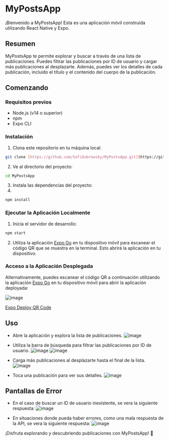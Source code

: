 # MyPostsApp

¡Bienvenido a MyPostsApp! Esta es una aplicación móvil construida utilizando React Native y Expo.

## Resumen

MyPostsApp te permite explorar y buscar a través de una lista de publicaciones. Puedes filtrar las publicaciones por ID de usuario y cargar más publicaciones al desplazarte. Además, puedes ver los detalles de cada publicación, incluido el título y el contenido del cuerpo de la publicación.

## Comenzando

### Requisitos previos

- Node.js (v14 o superior)
- npm 
- Expo CLI

### Instalación

1. Clona este repositorio en tu máquina local:

```bash
git clone [https://github.com/SofiDubrowsky/MyPostsApp.git](https://github.com/SofiDubrowsky/MyPostsApp.git)
```

2. Ve al directorio del proyecto:
   
```bash
cd MyPostsApp
```

3. Instala las dependencias del proyecto:
4. 
```bash
npm install
```

### Ejecutar la Aplicación Localmente

1. Inicia el servidor de desarrollo:
   
```bash
npm start
```

2. Utiliza la aplicación [Expo Go](https://play.google.com/store/apps/details?id=host.exp.exponent) en tu dispositivo móvil para escanear el código QR que se muestra en la terminal. Esto abrirá la aplicación en tu dispositivo.

### Acceso a la Aplicación Desplegada

Alternativamente, puedes escanear el código QR a continuación utilizando la aplicación [Expo Go](https://play.google.com/store/apps/details?id=host.exp.exponent) en tu dispositivo móvil para abrir la aplicación deployada:

![image](https://github.com/SofiDubrowsky/MyPostsApp/assets/94505828/e9d0b8b5-15b6-4c5d-9f66-d7997782fcbc)

[Expo Deploy QR Code](https://expo.dev/@sofidubrowsky/mypostsapp?serviceType=classic&distribution=expo-go)

## Uso

- Abre la aplicación y explora la lista de publicaciones.
![image](https://github.com/SofiDubrowsky/MyPostsApp/assets/94505828/68efcb03-b611-4ec5-868e-dfb19b0edde7)

- Utiliza la barra de búsqueda para filtrar las publicaciones por ID de usuario.
![image](https://github.com/SofiDubrowsky/MyPostsApp/assets/94505828/13046e0c-47d3-4870-b526-8f9788c2624a) ![image](https://github.com/SofiDubrowsky/MyPostsApp/assets/94505828/6943df1a-873e-4164-a0d0-b0612d0687e8)

- Carga más publicaciones al desplazarte hasta el final de la lista.
![image](https://github.com/SofiDubrowsky/MyPostsApp/assets/94505828/3496c9ce-4399-49a0-aa72-14fce676b5d3)

- Toca una publicación para ver sus detalles.
![image](https://github.com/SofiDubrowsky/MyPostsApp/assets/94505828/cac3106c-3744-4125-a01d-5660de5d12c8)

## Pantallas de Error 

- En el caso de buscar un ID de usuario inexistente, se vera la siguiente respuesta:
![image](https://github.com/SofiDubrowsky/MyPostsApp/assets/94505828/b73504a3-a95b-49db-abd9-c55feb22a75a)

- En situaciones donde pueda haber errores, como una mala respuesta de la API, se vera la siguiente respuesta: 
![image](https://github.com/SofiDubrowsky/MyPostsApp/assets/94505828/ad31dd94-d5aa-41e9-ac9d-cce288f2cc23)

¡Disfruta explorando y descubriendo publicaciones con MyPostsApp! 🚀

